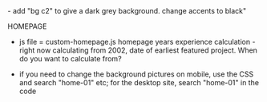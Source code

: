 <div class="page-wrapper" > - add "bg c2" to give a dark grey background. change accents to black"

HOMEPAGE
- js file = custom-homepage.js
homepage years experience calculation - right now calculating from 2002, date of earliest featured project. When do you want to calculate from?

- if you need to change the background pictures on mobile, use the CSS and search "home-01" etc; for the desktop site, search "home-01" in the code